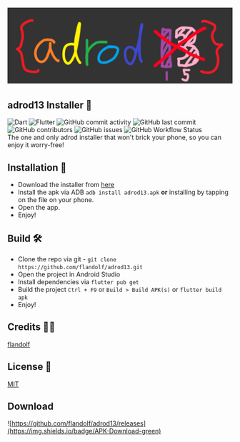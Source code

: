 # ![banner](baner.png)

## adrod13 Installer 🚀

![Dart](https://img.shields.io/badge/dart-%230175C2.svg?style=for-the-badge&logo=dart&logoColor=white)
![Flutter](https://img.shields.io/badge/Flutter-%2302569B.svg?style=for-the-badge&logo=Flutter&logoColor=white)
![GitHub commit activity](https://img.shields.io/github/commit-activity/m/flandolf/adrod13?style=for-the-badge)
![GitHub last commit](https://img.shields.io/github/last-commit/flandolf/adrod13?color=orange&style=for-the-badge)
![GitHub contributors](https://img.shields.io/github/contributors/flandolf/adrod13?style=for-the-badge)
![GitHub issues](https://img.shields.io/github/issues/flandolf/adrod13?style=for-the-badge)
![GitHub Workflow Status](https://img.shields.io/github/actions/workflow/status/flandolf/adrod13/main.yml?style=for-the-badge)  
The one and only adrod installer that won't brick your phone, so you can enjoy it worry-free!

## Installation 💾

- Download the installer from [here](https://dumpyy.gq/files/android/adrod13.apk)
- Install the apk via ADB `adb install adrod13.apk` **or** installing by tapping on the file on your phone.
- Open the app.
- Enjoy!

## Build 🛠

- Clone the repo via git - ```git clone https://github.com/flandolf/adrod13.git```
- Open the project in Android Studio
- Install dependencies via `flutter pub get`
- Build the project `Ctrl + F9` or `Build > Build APK(s)` or `flutter build apk`
- Enjoy!

## Credits 👨‍💻

[flandolf](https://github.com/flandolf)

## License 📜

[MIT](https://github.com/flandolf/adrod13/blob/main/LICENSE)

## Download

![https://github.com/flandolf/adrod13/releases](https://img.shields.io/badge/APK-Download-green)
